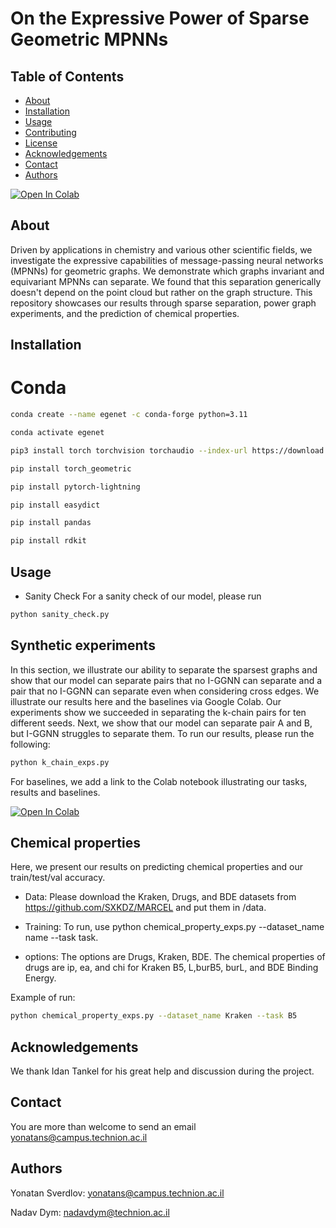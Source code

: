 # On the Expressive Power of Sparse Geometric MPNNs

## Table of Contents

- [About](#about)
- [Installation](#installation)
- [Usage](#usage)
- [Contributing](#contributing)
- [License](#license)
- [Acknowledgements](#acknowledgements)
- [Contact](#contact)
- [Authors](#authors)

[![Open In Colab](https://colab.research.google.com/assets/colab-badge.svg)](https://colab.research.google.com/github/yonatansverdlov/E-GenNet/blob/master/k_chains_baselines.ipynb)

## About

Driven by applications in chemistry and various other scientific fields, we investigate the expressive capabilities of message-passing neural networks (MPNNs) for geometric graphs. We demonstrate which graphs invariant and equivariant MPNNs can separate. We found that this separation generically doesn't depend on the point cloud but rather on the graph structure. This repository showcases our results through sparse separation, power graph experiments, and the prediction of chemical properties.

## Installation

# Conda
```bash
conda create --name egenet -c conda-forge python=3.11

conda activate egenet

pip3 install torch torchvision torchaudio --index-url https://download.pytorch.org/whl/cu118

pip install torch_geometric

pip install pytorch-lightning

pip install easydict

pip install pandas

pip install rdkit
```

## Usage
- Sanity Check
For a sanity check of our model, please run 
```bash
python sanity_check.py
```
## Synthetic experiments
In this section, we illustrate our ability to separate the sparsest graphs and show that our model can separate pairs that no I-GGNN can separate and a pair that no I-GGNN can separate even when considering cross edges.
We illustrate our results here and the baselines via Google Colab.
Our experiments show we succeeded in separating the k-chain pairs for ten different seeds.
Next, we show that our model can separate pair A and B, but I-GGNN struggles to separate them.
To run our results, please run the following:
```bash
python k_chain_exps.py
```
For baselines, we add a link to the Colab notebook illustrating our tasks, results and baselines.

[![Open In Colab](https://colab.research.google.com/assets/colab-badge.svg)](https://colab.research.google.com/github/yonatansverdlov/E-GenNet/blob/master/k_chains_baselines.ipynb)
## Chemical properties 
Here, we present our results on predicting chemical properties and our train/test/val accuracy.
- Data:
Please download the Kraken, Drugs, and BDE datasets from https://github.com/SXKDZ/MARCEL and put them in /data.

- Training:
To run, use python chemical_property_exps.py --dataset_name name --task task.

- options:
The options are Drugs, Kraken, BDE.
The chemical properties of drugs are ip, ea, and chi for Kraken B5, L,burB5, burL, and BDE Binding Energy.

Example of run:
```bash
python chemical_property_exps.py --dataset_name Kraken --task B5
```
## Acknowledgements

We thank Idan Tankel for his great help and discussion during the project.

## Contact

You are more than welcome to send an email yonatans@campus.technion.ac.il


## Authors

Yonatan Sverdlov: yonatans@campus.technion.ac.il

Nadav Dym: nadavdym@technion.ac.il


